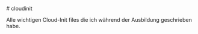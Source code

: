 #   c l o u d i n i t

Alle wichtigen Cloud-Init files die ich während der Ausbildung geschrieben habe. 
 
 
